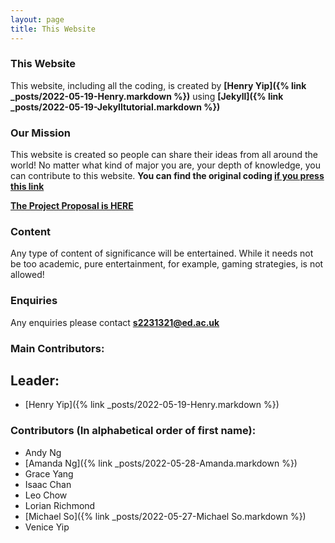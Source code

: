 ```yaml
---
layout: page
title: This Website
---
```


### This Website

This website, including all the coding, is created by **[Henry Yip]({% link _posts/2022-05-19-Henry.markdown %})** using **[Jekyll]({% link _posts/2022-05-19-Jekylltutorial.markdown %})**

### Our Mission
This website is created so people can share their ideas from all around the world! No matter what kind of major you are, your depth of knowledge, you can contribute to this website.  **You can find the original coding [if you press this link](https://github.com/Henry-Yip/Group-Project-VSCode)**

[**The Project Proposal is HERE**]({{site.url}}/assets/finalized.pdf)

### Content
Any type of content of significance will be entertained. While it needs not be too academic, pure entertainment, for example, gaming strategies, is not allowed!

### Enquiries
Any enquiries please contact **s2231321@ed.ac.uk** 

### Main Contributors:
## Leader:
 - [Henry Yip]({% link _posts/2022-05-19-Henry.markdown %})

### Contributors (In alphabetical order of first name):
 - Andy Ng 
 - [Amanda Ng]({% link _posts/2022-05-28-Amanda.markdown %})
 - Grace Yang
 - Isaac Chan
 - Leo Chow
 - Lorian Richmond
 - [Michael So]({% link _posts/2022-05-27-Michael So.markdown %})
 - Venice Yip


